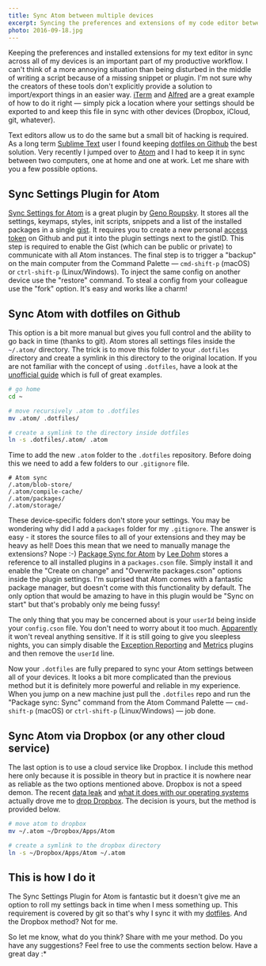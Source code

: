 ```yaml
---
title: Sync Atom between multiple devices
excerpt: Syncing the preferences and extensions of my code editor between all of my devices is part of my productive workflow. Here are a few methods to do it with Atom by Github.
photo: 2016-09-18.jpg
---
```


Keeping the preferences and installed extensions for my text editor in sync across all of my devices is an important part of my productive workflow. I can't think of a more annoying situation than being disturbed in the middle of writing a script because of a missing snippet or plugin. I'm not sure why the creators of these tools don't explicitly provide a solution to import/export things in an easier way. [iTerm](https://www.iterm2.com/) and [Alfred](https://www.alfredapp.com/) are a great example of how to do it right — simply pick a location where your settings should be exported to and keep this file in sync with other devices (Dropbox, iCloud, git, whatever).

Text editors allow us to do the same but a small bit of hacking is required. As a long term [Sublime Text](https://www.sublimetext.com/) user I found keeping [dotfiles on Github](https://dotfiles.github.io/) the best solution. Very recently I jumped over to [Atom](https://atom.io/) and I had to keep it in sync between two computers, one at home and one at work. Let me share with you a few possible options.

## Sync Settings Plugin for Atom

[Sync Settings for Atom](https://atom.io/packages/sync-settings) is a great plugin by [Geno Roupsky](https://github.com/groupsky). It stores all the settings, keymaps, styles, init scripts, snippets and a list of the installed packages in a single [gist](https://gist.github.com/). It requires you to create a new personal [access token](https://github.com/settings/tokens/new) on Github and put it into the plugin settings next to the gistID. This step is required to enable the Gist (which can be public or private) to communicate with all Atom instances. The final step is to trigger a "backup" on the main computer from the Command Palette — `cmd-shift-p` (macOS) or `ctrl-shift-p` (Linux/Windows). To inject the same config on another device use the "restore" command. To steal a config from your colleague use the "fork" option. It's easy and works like a charm!

## Sync Atom with dotfiles on Github

This option is a bit more manual but gives you full control and the ability to go back in time (thanks to git). Atom stores all settings files inside the `~/.atom/` directory. The trick is to move this folder to your `.dotfiles` directory and create a symlink in this directory to the original location. If you are not familiar with the concept of using `.dotfiles`, have a look at the [unofficial guide](https://dotfiles.github.io/) which is full of great examples.

```bash
# go home
cd ~

# move recursively .atom to .dotfiles
mv .atom/ .dotfiles/

# create a symlink to the directory inside dotfiles
ln -s .dotfiles/.atom/ .atom
```

Time to add the new `.atom` folder to the `.dotfiles` repository. Before doing this we need to add a few folders to our `.gitignore` file.

```
# Atom sync
/.atom/blob-store/
/.atom/compile-cache/
/.atom/packages/
/.atom/storage/
```

These device-specific folders don't store your settings. You may be wondering why did I add a `packages` folder for my `.gitignore`. The answer is easy - it stores the source files to all of your extensions and they may be heavy as hell! Does this mean that we need to manually manage the extensions? Nope :-) [Package Sync for Atom](https://atom.io/packages/package-sync) by [Lee Dohm](https://github.com/lee-dohm) stores a reference to all installed plugins in a `packages.cson` file. Simply install it and enable the "Create on change" and "Overwrite packages.cson" options inside the plugin settings. I'm suprised that Atom comes with a fantastic package manager, but doesn't come with this functionality by default. The only option that would be amazing to have in this plugin would be "Sync on start" but that's probably only me being fussy!

The only thing that you may be concerned about is your `userId` being inside your `config.cson` file. You don't need to worry about it too much. [Apparently](https://github.com/atom/metrics/issues/18#issuecomment-36484448) it won't reveal anything sensitive. If it is still going to give you sleepless nights, you can simply disable the [Exception Reporting](https://atom.io/packages/exception-reporting) and [Metrics](https://atom.io/packages/metrics) plugins and then remove the `userId` line.

Now your `.dotfiles` are fully prepared to sync your Atom settings between all of your devices. It looks a bit more complicated than the previous method but it is definitely more powerful and reliable in my experience. When you jump on a new machine just pull the `.dotfiles` repo and run the "Package sync: Sync" command from the Atom Command Palette — `cmd-shift-p` (macOS) or `ctrl-shift-p` (Linux/Windows) — job done.

## Sync Atom via Dropbox (or any other cloud service)

The last option is to use a cloud service like Dropbox. I include this method here only because it is possible in theory but in practice it is nowhere near as reliable as the two options mentioned above. Dropbox is not a speed demon. The recent [data leak](https://www.troyhunt.com/the-dropbox-hack-is-real/) and [what it does with our operating systems](http://applehelpwriter.com/2016/08/29/discovering-how-dropbox-hacks-your-mac/) actually drove me to [drop Dropbox](http://www.drop-dropbox.com/). The decision is yours, but the method is provided below.

```bash
# move atom to dropbox
mv ~/.atom ~/Dropbox/Apps/Atom

# create a symlink to the dropbox directory
ln -s ~/Dropbox/Apps/Atom ~/.atom
```

## This is how I do it

The Sync Settings Plugin for Atom is fantastic but it doesn't give me an option to roll my settings back in time when I mess something up. This requirement is covered by git so that's why I sync it with my [dotfiles](https://github.com/pawelgrzybek/dotfiles). And the Dropbox method? Not for me.

So let me know, what do you think? Share with me your method. Do you have any suggestions? Feel free to use the comments section below. Have a great day :*
